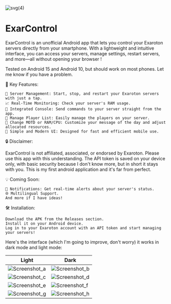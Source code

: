 ![svg(4)](https://github.com/user-attachments/assets/92ecb67f-34f0-44d1-b085-f99296fa445b)
# ExarControl

ExarControl is an unofficial Android app that lets you control your Exaroton servers directly from your smartphone. With a lightweight and intuitive interface, you can access your servers, manage settings, restart servers, and more—all without opening your browser !

Tested on Android 15 and Android 10, but should work on most phones. Let me know if you have a problem.

🚀 Key Features:

    📂 Server Management: Start, stop, and restart your Exaroton servers with just a tap.
    📈 Real-Time Monitoring: Check your server's RAM usage.
    💬 Integrated Console: Send commands to your server straight from the app.
    👥 Manage Player List: Easily manage the players on your server.
    🔄 Change MOTD or RAM/CPU: Customize your message of the day and adjust allocated resources.
    🎨 Simple and Modern UI: Designed for fast and efficient mobile use.

🔒 Disclaimer:

ExarControl is not affiliated, associated, or endorsed by Exaroton. Please use this app with this understanding.
The API token is saved on your device only, with basic security because I don't know more, but in short it stays with you.
This is my first android application and it's far from perfect.

💡 Coming Soon:

    🔔 Notifications: Get real-time alerts about your server's status.
    🌐 Multilingual Support.
    And more if I have ideas!

🛠️ Installation:

    Download the APK from the Releases section.
    Install it on your Android device.
    Log in to your Exaroton account with an API token and start managing your servers!

Here's the interface (which I'm going to improve, don't worry) it works in dark mode and light mode: 

| Light | Dark |
|-------|-------|
| ![Screenshot_a](https://github.com/user-attachments/assets/11b49154-6049-426c-a781-236f109eed9e) | ![Screenshot_b](https://github.com/user-attachments/assets/05e4fdcd-56a4-4ceb-9bea-cf3a0da09183) |
| ![Screenshot_c](https://github.com/user-attachments/assets/cabe222f-ae80-41b5-b725-fe6953448ba4) | ![Screenshot_d](https://github.com/user-attachments/assets/2cd79e9d-29dc-47fb-8624-b5b2b15737b7) |
| ![Screenshot_e](https://github.com/user-attachments/assets/9c786c07-1a21-4ef2-88b5-121a1d185ff8) | ![Screenshot_f](https://github.com/user-attachments/assets/00b9cd17-88ec-408e-98d4-4d362fb08715) |
| ![Screenshot_g](https://github.com/user-attachments/assets/85a28fa3-e318-4b37-a23d-a5ae0e8d7e15) | ![Screenshot_h](https://github.com/user-attachments/assets/254ca87f-9927-4367-9081-24f1b72926a4) |


